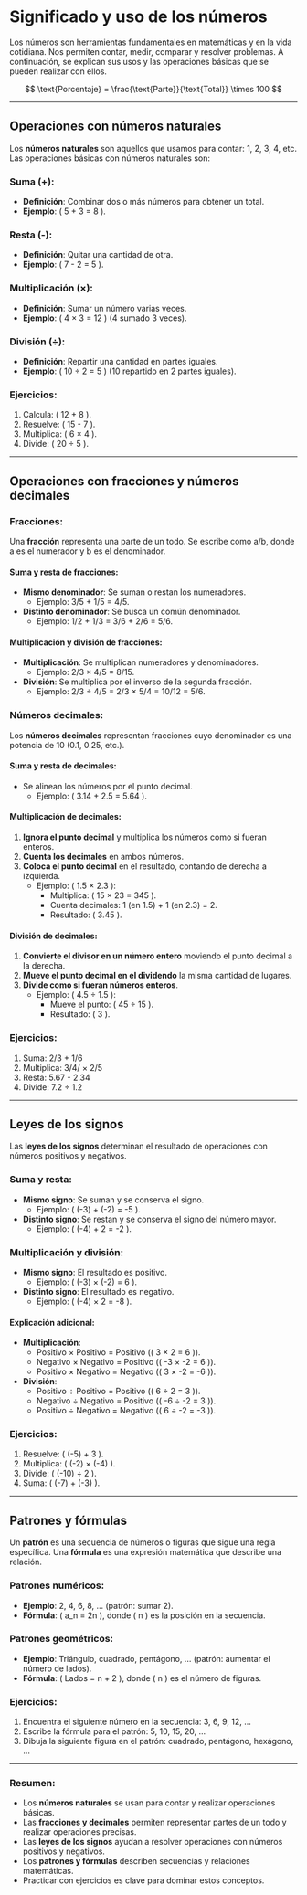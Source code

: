 # Significado y uso de los números

Los números son herramientas fundamentales en matemáticas y en la vida cotidiana. Nos permiten contar, medir, comparar y resolver problemas. A continuación, se explican sus usos y las operaciones básicas que se pueden realizar con ellos.

$$ \text{Porcentaje} = \frac{\text{Parte}}{\text{Total}} \times 100 $$

---

## <span id="numeros">Operaciones con números naturales</span>

Los **números naturales** son aquellos que usamos para contar: 1, 2, 3, 4, etc. Las operaciones básicas con números naturales son:

### Suma (+):
- **Definición**: Combinar dos o más números para obtener un total.
- **Ejemplo**: \( 5 + 3 = 8 \).

### Resta (-):
- **Definición**: Quitar una cantidad de otra.
- **Ejemplo**: \( 7 - 2 = 5 \).

### Multiplicación (×):
- **Definición**: Sumar un número varias veces.
- **Ejemplo**: \( 4 × 3 = 12 \) (4 sumado 3 veces).

### División (÷):
- **Definición**: Repartir una cantidad en partes iguales.
- **Ejemplo**: \( 10 ÷ 2 = 5 \) (10 repartido en 2 partes iguales).

### Ejercicios:
1. Calcula: \( 12 + 8 \).
2. Resuelve: \( 15 - 7 \).
3. Multiplica: \( 6 × 4 \).
4. Divide: \( 20 ÷ 5 \).

---

## <span id="fracciones">Operaciones con fracciones y números decimales</span>

### Fracciones:
Una **fracción** representa una parte de un todo. Se escribe como a/b, donde a es el numerador y b es el denominador.

#### Suma y resta de fracciones:
- **Mismo denominador**: Se suman o restan los numeradores.
  - Ejemplo: 3/5 + 1/5 = 4/5.
- **Distinto denominador**: Se busca un común denominador.
  - Ejemplo: 1/2 + 1/3 = 3/6 + 2/6 = 5/6.

#### Multiplicación y división de fracciones:
- **Multiplicación**: Se multiplican numeradores y denominadores.
  - Ejemplo: 2/3 × 4/5 = 8/15.
- **División**: Se multiplica por el inverso de la segunda fracción.
  - Ejemplo: 2/3 ÷ 4/5 = 2/3 × 5/4 = 10/12 = 5/6.

### Números decimales:
Los **números decimales** representan fracciones cuyo denominador es una potencia de 10 (0.1, 0.25, etc.).

#### Suma y resta de decimales:
- Se alinean los números por el punto decimal.
  - Ejemplo: \( 3.14 + 2.5 = 5.64 \).

#### Multiplicación de decimales:
1. **Ignora el punto decimal** y multiplica los números como si fueran enteros.
2. **Cuenta los decimales** en ambos números.
3. **Coloca el punto decimal** en el resultado, contando de derecha a izquierda.
   - Ejemplo: \( 1.5 × 2.3 \):
     - Multiplica: \( 15 × 23 = 345 \).
     - Cuenta decimales: 1 (en 1.5) + 1 (en 2.3) = 2.
     - Resultado: \( 3.45 \).

#### División de decimales:
1. **Convierte el divisor en un número entero** moviendo el punto decimal a la derecha.
2. **Mueve el punto decimal en el dividendo** la misma cantidad de lugares.
3. **Divide como si fueran números enteros**.
   - Ejemplo: \( 4.5 ÷ 1.5 \):
     - Mueve el punto: \( 45 ÷ 15 \).
     - Resultado: \( 3 \).

### Ejercicios:
1. Suma: 2/3 + 1/6
2. Multiplica: 3/4/ × 2/5
3. Resta: 5.67 - 2.34
4. Divide: 7.2 ÷ 1.2

---

## <span id="signos">Leyes de los signos</span>

Las **leyes de los signos** determinan el resultado de operaciones con números positivos y negativos.

### Suma y resta:
- **Mismo signo**: Se suman y se conserva el signo.
  - Ejemplo: \( (-3) + (-2) = -5 \).
- **Distinto signo**: Se restan y se conserva el signo del número mayor.
  - Ejemplo: \( (-4) + 2 = -2 \).

### Multiplicación y división:
- **Mismo signo**: El resultado es positivo.
  - Ejemplo: \( (-3) × (-2) = 6 \).
- **Distinto signo**: El resultado es negativo.
  - Ejemplo: \( (-4) × 2 = -8 \).

#### Explicación adicional:
- **Multiplicación**:
  - Positivo × Positivo = Positivo (\( 3 × 2 = 6 \)).
  - Negativo × Negativo = Positivo (\( -3 × -2 = 6 \)).
  - Positivo × Negativo = Negativo (\( 3 × -2 = -6 \)).
- **División**:
  - Positivo ÷ Positivo = Positivo (\( 6 ÷ 2 = 3 \)).
  - Negativo ÷ Negativo = Positivo (\( -6 ÷ -2 = 3 \)).
  - Positivo ÷ Negativo = Negativo (\( 6 ÷ -2 = -3 \)).

### Ejercicios:
1. Resuelve: \( (-5) + 3 \).
2. Multiplica: \( (-2) × (-4) \).
3. Divide: \( (-10) ÷ 2 \).
4. Suma: \( (-7) + (-3) \).

---

## <span id="patrones">Patrones y fórmulas</span>

Un **patrón** es una secuencia de números o figuras que sigue una regla específica. Una **fórmula** es una expresión matemática que describe una relación.

### Patrones numéricos:
- **Ejemplo**: 2, 4, 6, 8, ... (patrón: sumar 2).
- **Fórmula**: \( a_n = 2n \), donde \( n \) es la posición en la secuencia.

### Patrones geométricos:
- **Ejemplo**: Triángulo, cuadrado, pentágono, ... (patrón: aumentar el número de lados).
- **Fórmula**: \( Lados = n + 2 \), donde \( n \) es el número de figuras.

### Ejercicios:
1. Encuentra el siguiente número en la secuencia: 3, 6, 9, 12, ...
2. Escribe la fórmula para el patrón: 5, 10, 15, 20, ...
3. Dibuja la siguiente figura en el patrón: cuadrado, pentágono, hexágono, ...

---

### Resumen:
- Los **números naturales** se usan para contar y realizar operaciones básicas.
- Las **fracciones y decimales** permiten representar partes de un todo y realizar operaciones precisas.
- Las **leyes de los signos** ayudan a resolver operaciones con números positivos y negativos.
- Los **patrones y fórmulas** describen secuencias y relaciones matemáticas.
- Practicar con ejercicios es clave para dominar estos conceptos.
